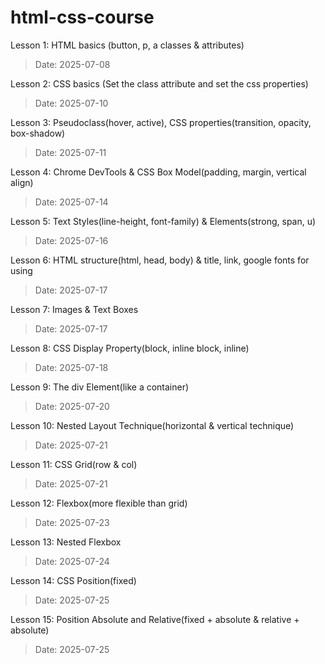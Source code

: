 # html-css-course

Lesson 1: HTML basics (button, p, a classes & attributes) 
> Date: 2025-07-08

Lesson 2: CSS basics (Set the class attribute and set the css properties) 
> Date: 2025-07-10

Lesson 3: Pseudoclass(hover, active), CSS properties(transition, opacity, box-shadow)
> Date: 2025-07-11 

Lesson 4: Chrome DevTools & CSS Box Model(padding, margin, vertical align)
> Date: 2025-07-14

Lesson 5: Text Styles(line-height, font-family) & Elements(strong, span, u)
> Date: 2025-07-16

Lesson 6: HTML structure(html, head, body) & title, link, google fonts for using 
> Date: 2025-07-17

Lesson 7: Images & Text Boxes
> Date: 2025-07-17

Lesson 8: CSS Display Property(block, inline block, inline)
> Date: 2025-07-18

Lesson 9: The div Element(like a container)
> Date: 2025-07-20

Lesson 10: Nested Layout Technique(horizontal & vertical technique)
> Date: 2025-07-21

Lesson 11: CSS Grid(row & col)
> Date: 2025-07-21

Lesson 12: Flexbox(more flexible than grid)
> Date: 2025-07-23

Lesson 13: Nested Flexbox
> Date: 2025-07-24

Lesson 14: CSS Position(fixed)
> Date: 2025-07-25

Lesson 15: Position Absolute and Relative(fixed + absolute & relative + absolute)
> Date: 2025-07-25